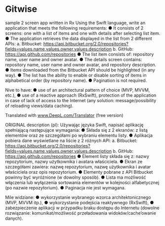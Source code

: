 # Gitwise
sample 2 screen app written in Rx
Using the Swift language, write an application that meets the following requirements:
  ● It consists of 2 screens: one with a list of items and one with details after selecting
    list item.
  ● The application retrieves the data displayed in the list from 2 different APIs:
    a. Bitbucket:
      https://api.bitbucket.org/2.0/repositories?fields=values.name,values.owner,values.description
    b. GitHub:
      https://api.github.com/repositories
  ● The list item consists of: repository name, user name and owner avatar.
  ● The details screen contains: repository name, user name and owner avatar, and repository description.
  ● Items downloaded from the Bitbucket API should be highlighted (in any way).
  ● The list has the ability to enable or disable sorting of items in alphabetical order (by repository name).
  ● Pagination is not required.
  
  Nive to have:
  ● use of an architectural pattern of choice (MVP, MVVM, etc.),
  ● use of a reactive approach (RxSwift),
    protection of the application in case of lack of access to the Internet (any
    solution: message/possibility of reloading views/data caching).

Translated with www.DeepL.com/Translator (free version)

ORIGINAL description (pl):
Używając języka Swift, napisać aplikację spełniającą następujące wymagania:
  ● Składa się z 2 ekranów: z listą elementów oraz ze szczegółami po wybraniu
  elementu listy.
  ● Aplikacja pobiera dane wyświetlane na liście z 2 różnych API:
    a. Bitbucket:
      https://api.bitbucket.org/2.0/repositories?fields=values.name,values.owner,values.description
    b. GitHub:
      https://api.github.com/repositories
  ● Element listy składa się z: nazwy repozytorium, nazwy użytkownika i avatara właściciela.
  ● Ekran ze szczegółami zawiera: nazwę repozytorium, nazwę użytkownika i avatar właściciela oraz opis repozytorium.
  ● Elementy pobrane z API Bitbucket powinny być wyróżnione (w dowolny sposób).
  ● Lista ma możliwość włączenia lub wyłączenia sortowania elementów w kolejności alfabetycznej (po nazwie repozytorium).
  ● Paginacja nie jest wymagana.
  
  Mile widziane:
  ● wykorzystanie wybranego wzorca architektonicznego (MVP, MVVM itp.),
  ● wykorzystanie podejścia reaktywnego (RxSwift),
  ● zabezpieczenie aplikacji w przypadku braku dostępu do Internetu (dowolne
  rozwiązanie: komunikat/możliwość przeładowania widoków/cache’owanie danych).
